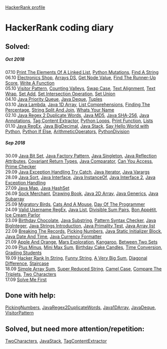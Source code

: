 [HackerRank profile](https://www.hackerrank.com/weozUA)  

HackerRank coding diary
=====  
Solved:
------
##### Oct 2018
07.10    [Print The Elements Of A Linked List](https://www.hackerrank.com/challenges/print-the-elements-of-a-linked-list/problem),
         [Python Mutations](https://www.hackerrank.com/challenges/python-mutations/problem),
         [Find A String](https://www.hackerrank.com/challenges/find-a-string/problem)  
06.10    [Electronics Shop](https://www.hackerrank.com/challenges/electronics-shop/problem),
         [Arrays DS](https://www.hackerrank.com/challenges/arrays-ds/problem),
         [Get Node Value](https://www.hackerrank.com/challenges/get-the-value-of-the-node-at-a-specific-position-from-the-tail/problem),
         [Find The Runner-Up Score](https://www.hackerrank.com/challenges/find-second-maximum-number-in-a-list/problem),
         [Write A Function](https://www.hackerrank.com/challenges/write-a-function/problem)  
05.10    [Visitor Pattern](https://www.hackerrank.com/challenges/java-vistor-pattern/problem),
         [Counting Valleys](https://www.hackerrank.com/challenges/counting-valleys/problem),
         [Swap Case](https://www.hackerrank.com/challenges/swap-case/problem),
         [Text Alignment](https://www.hackerrank.com/challenges/text-alignment/problemr),
         [Text Wrap](https://www.hackerrank.com/challenges/text-wrap/problem),
         [Set Add](https://www.hackerrank.com/challenges/py-set-add/problem),
         [Set Intersection Operation](https://www.hackerrank.com/challenges/py-set-intersection-operation/problem),
         [Set Union](https://www.hackerrank.com/challenges/py-set-union/problem)  
04.10    [Java Priority Queue](https://www.hackerrank.com/challenges/java-priority-queue/problem),
         [Java Deque](https://www.hackerrank.com/challenges/java-dequeue/problem),
         [Tuples](https://www.hackerrank.com/challenges/python-tuples/problem)  
03.10    [Java Lambda](https://www.hackerrank.com/challenges/java-lambda-expressions/problem),
         [Java 1D Array](https://www.hackerrank.com/challenges/java-1d-array/problem),
         [List Comprehensions](https://www.hackerrank.com/challenges/list-comprehensions/problem),
         [Finding The Percentage](https://www.hackerrank.com/challenges/finding-the-percentage/problem),
         [String Split And Join](https://www.hackerrank.com/challenges/python-string-split-and-join/problem),
         [Whats Your Name](https://www.hackerrank.com/challenges/whats-your-name/problem)  
02.10    [Java Regex 2 Duplicate Words](https://www.hackerrank.com/challenges/duplicate-word/problem),
         [Java MD5](https://www.hackerrank.com/challenges/java-md5/problem),
         [Java SHA-256](https://www.hackerrank.com/challenges/sha-256/problem),
         [Java Annotations](https://www.hackerrank.com/challenges/java-annotations/problem),
         [Tag Content Extractor](https://www.hackerrank.com/challenges/tag-content-extractor/problem),
         [Python Loops](https://www.hackerrank.com/challenges/python-loops/problem),
         [Print Function](https://www.hackerrank.com/challenges/python-print/problem),
         [Lists](https://www.hackerrank.com/challenges/python-lists/problem)  
01.10    [Java RegEx](https://www.hackerrank.com/challenges/java-regex/problem),
         [Java BigDecimal](https://www.hackerrank.com/challenges/java-bigdecimal/problem),
         [Java Stack](https://www.hackerrank.com/challenges/java-stack/problem),
         [Say Hello World with Python](https://www.hackerrank.com/challenges/py-hello-world/problem),
         [Python If Else](https://www.hackerrank.com/challenges/py-if-else/problem),
         [ArithmeticOperators](https://www.hackerrank.com/challenges/python-arithmetic-operators/problem),
         [PythonDivision](https://www.hackerrank.com/challenges/python-division/problem)
##### Sep 2018
30.09    [Java Bit Set](https://www.hackerrank.com/challenges/java-bitset/problem),
         [Java Factory Pattern](https://www.hackerrank.com/challenges/java-factory/problem), 
         [Java Singleton](https://www.hackerrank.com/challenges/java-singleton/problem),
         [Java Reflection Attributes](https://www.hackerrank.com/challenges/java-reflection-attributes/problem), 
         [Covariant Return Types](https://www.hackerrank.com/challenges/java-covariance/problem),
         [Java Comparator](https://www.hackerrank.com/challenges/java-comparator/problem),
         [Can You Access](https://www.hackerrank.com/challenges/can-you-access/problem),
         [Prime Checker](https://www.hackerrank.com/challenges/prime-checker/problem)  
29.09    [Java Exception Handling Try Catch](https://www.hackerrank.com/challenges/java-exception-handling-try-catch/problem),
         [Java Iterator](https://www.hackerrank.com/challenges/java-iterator/problem),
         [Java Varargs](https://www.hackerrank.com/challenges/simple-addition-varargs/problem)  
28.09    [Java Sort](https://www.hackerrank.com/challenges/java-sort/problem),
         [Java Interface](https://www.hackerrank.com/challenges/java-interface/problem),
         [Java InstanceOf](https://www.hackerrank.com/challenges/java-instanceof-keyword/problem),
         [Java Interface 2](https://www.hackerrank.com/challenges/java-inheritance-2/problem),
         [Java Exception Handling](https://www.hackerrank.com/challenges/java-exception-handling/problem)  
27.09    [Java Map](https://www.hackerrank.com/challenges/phone-book/problem),
         [Java HashSet](https://www.hackerrank.com/challenges/java-hashset/problem)  
26.09    [Sock Merchant](https://www.hackerrank.com/challenges/sock-merchant/problem),
         [Drawing Book](https://www.hackerrank.com/challenges/drawing-book/problem),
         [Java 2D Array](https://www.hackerrank.com/challenges/java-2d-array/problem),
         [Java Generics](https://www.hackerrank.com/challenges/java-generics/problem),
         [Java Subarray](https://www.hackerrank.com/challenges/java-negative-subarray/problem)  
25.09    [Migratory Birds](https://www.hackerrank.com/challenges/migratory-birds/problem),
         [Cats And A Mouse](https://www.hackerrank.com/challenges/cats-and-a-mouse/problem),
         [Day Of The Programmer](https://www.hackerrank.com/challenges/day-of-the-programmer/problem)  
24.09    [Valid Username RegEx](https://www.hackerrank.com/challenges/valid-username-checker/problem),
         [Java List](https://www.hackerrank.com/challenges/java-list/problem),
         [Divisible Sum Pairs](https://www.hackerrank.com/challenges/divisible-sum-pairs/problem),
         [Bon Appétit](https://www.hackerrank.com/challenges/bon-appetit/problem),
         [Ice Cream Parlor](https://www.hackerrank.com/challenges/icecream-parlor/problem)  
23.09    [Birthday Chocolate](https://www.hackerrank.com/challenges/the-birthday-bar/problem), 
         [Java Substring](https://www.hackerrank.com/challenges/java-substring/problem), 
         [Pattern Syntax Checker](https://www.hackerrank.com/challenges/pattern-syntax-checker/problem),
         [Java BigInteger](https://www.hackerrank.com/challenges/java-biginteger/problem),
         [Java Strings Introduction](https://www.hackerrank.com/challenges/java-strings-introduction/problem),
         [Java Primality Test](https://www.hackerrank.com/challenges/java-primality-test/problem),
         [Java Array list](https://www.hackerrank.com/challenges/java-arraylist/problem)  
22.09    [Breaking The Records](https://www.hackerrank.com/challenges/breaking-best-and-worst-records/problem), 
         [Picking Numbers](https://www.hackerrank.com/challenges/picking-numbers/problem),
         [Java Static Initializer Block](https://www.hackerrank.com/challenges/java-static-initializer-block/problem),
         [Java Date And Time](https://www.hackerrank.com/challenges/java-date-and-time/problem),
         [Java Currency Formatter](https://www.hackerrank.com/challenges/java-currency-formatter/problem)  
21.09    [Apple And Orange](https://www.hackerrank.com/challenges/apple-and-orange/problem),
         [Mars Exploration](https://www.hackerrank.com/challenges/mars-exploration/problem),
         [Kangaroo](https://www.hackerrank.com/challenges/kangaroo/problem),
         [Between Two Sets](https://www.hackerrank.com/challenges/between-two-sets/problem)  
20.09    [Plus Minus](https://www.hackerrank.com/challenges/plus-minus/problem), 
         [Mini Max Sum](https://www.hackerrank.com/challenges/mini-max-sum/problem),
         [Birthday Cake Candles](https://www.hackerrank.com/challenges/birthday-cake-candles/problem),
         [Time Conversion](ttps://www.hackerrank.com/challenges/time-conversion/problem),
         [Grading Students](https://www.hackerrank.com/challenges/grading/problem)  
19.09    [Hacker Rank In String](https://www.hackerrank.com/challenges/hackerrank-in-a-string/problem),
         [Funny String](https://www.hackerrank.com/challenges/funny-string/problem),
         [A Very Big Sum](https://www.hackerrank.com/challenges/a-very-big-sum/problem),
         [Diagonal Difference](https://www.hackerrank.com/challenges/diagonal-difference/problem),
         [Staircase](https://www.hackerrank.com/challenges/staircase/problem)  
18.09    [Simple Array Sum](https://www.hackerrank.com/challenges/simple-array-sum/problem),
         [Super Reduced String](https://www.hackerrank.com/challenges/reduced-string/problem),
         [Camel Case](https://www.hackerrank.com/challenges/camelcase/problem), 
         [Compare The Triplets](https://www.hackerrank.com/challenges/compare-the-triplets/problem),
         [Two Characters](https://www.hackerrank.com/challenges/two-characters/problem)  
17.09    [Solve Me First](https://www.hackerrank.com/challenges/solve-me-first/problem)  
         

Done with help:
------
[PickingNumbers](https://www.hackerrank.com/challenges/picking-numbers/problem),
[JavaRegex2DuplicateWords](https://www.hackerrank.com/challenges/duplicate-word/problem),
[Java1DArray](https://www.hackerrank.com/challenges/java-1d-array/problem),
[JavaDeque](https://www.hackerrank.com/challenges/java-dequeue/problem),
[VisitorPattern](https://www.hackerrank.com/challenges/java-vistor-pattern/problem)  

Solved, but need more attention/repetition:
------
[TwoCharacters](https://www.hackerrank.com/challenges/two-characters/problem),
[JavaStack](https://www.hackerrank.com/challenges/java-stack/problem),
[TagContentExtractor](https://www.hackerrank.com/challenges/tag-content-extractor/problem)